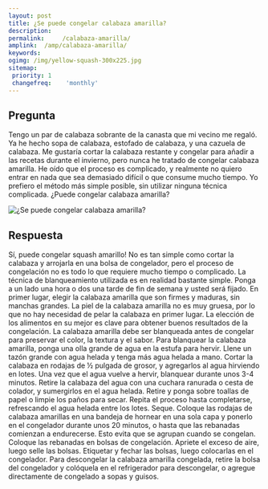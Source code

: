 ```yaml
---
layout: post
title: ¿Se puede congelar calabaza amarilla?  
description: 
permalink:     /calabaza-amarilla/
amplink:  /amp/calabaza-amarilla/
keywords: 
ogimg: /img/yellow-squash-300x225.jpg
sitemap:
 priority: 1
 changefreq:    'monthly'
---
```




## Pregunta

Tengo un par de calabaza sobrante de la canasta que mi vecino me regaló. Ya he hecho sopa de calabaza, estofado de calabaza, y una cazuela de calabaza. Me gustaría cortar la calabaza restante y congelar para añadir a las recetas durante el invierno, pero nunca he tratado de congelar calabaza amarilla. He oído que el proceso es complicado, y realmente no quiero entrar en nada que sea demasiado difícil o que consume mucho tiempo. Yo prefiero el método más simple posible, sin utilizar ninguna técnica complicada. ¿Puede congelar calabaza amarilla?


![¿Se puede congelar calabaza amarilla?](https://sepuedecongelar.com/img/yellow-squash-300x225.jpg "¿Se puede congelar calabaza amarilla?" )


## Respuesta

Sí, puede congelar squash amarillo! No es tan simple como cortar la calabaza y arrojarla en una bolsa de congelador, pero el proceso de congelación no es todo lo que requiere mucho tiempo o complicado. La técnica de blanqueamiento utilizada es en realidad bastante simple. Ponga a un lado una hora o dos una tarde de fin de semana y usted será fijado.
En primer lugar, elegir la calabaza amarilla que son firmes y maduras, sin manchas grandes. La piel de la calabaza amarilla no es muy gruesa, por lo que no hay necesidad de pelar la calabaza en primer lugar. La elección de los alimentos en su mejor es clave para obtener buenos resultados de la congelación. La calabaza amarilla debe ser blanqueada antes de congelar para preservar el color, la textura y el sabor.
Para blanquear la calabaza amarilla, ponga una olla grande de agua en la estufa para hervir. Llene un tazón grande con agua helada y tenga más agua helada a mano. Cortar la calabaza en rodajas de ½ pulgada de grosor, y agregarlos al agua hirviendo en lotes. Una vez que el agua vuelve a hervir, blanquear durante unos 3-4 minutos. Retire la calabaza del agua con una cuchara ranurada o cesta de colador, y sumergirlos en el agua helada. Retire y ponga sobre toallas de papel o limpie los paños para secar. Repita el proceso hasta completarse, refrescando el agua helada entre los lotes. Seque.
Coloque las rodajas de calabaza amarillas en una bandeja de hornear en una sola capa y ponerlo en el congelador durante unos 20 minutos, o hasta que las rebanadas comienzan a endurecerse. Esto evita que se agrupan cuando se congelan. Coloque las rebanadas en bolsas de congelación. Apriete el exceso de aire, luego selle las bolsas. Etiquetar y fechar las bolsas, luego colocarlas en el congelador.
Para descongelar la calabaza amarilla congelada, retire la bolsa del congelador y colóquela en el refrigerador para descongelar, o agregue directamente de congelado a sopas y guisos.
